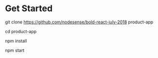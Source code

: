 # Get Started

  git clone https://github.com/nodesense/bold-react-july-2018 product-app

  cd product-app

  npm install

  npm start

  